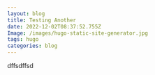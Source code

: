 ```yaml
---
layout: blog
title: Testing Another
date: 2022-12-02T08:37:52.755Z
Image: /images/hugo-static-site-generator.jpg
tags: hugo
categories: blog
---
```

d﻿ffsdffsd